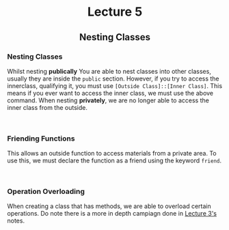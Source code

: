 <div align = "center">

# Lecture 5
## Nesting Classes

</div> 

### Nesting Classes
Whilst nesting **publically** You are able to nest classes into other classes, usually they are inside the `public` section. However, if you try to access the innerclass, qualifying it, you must use `[Outside Class]::[Inner Class]`. This means if you ever want to access the inner class, we must use the above command. When nesting **privately**, we are no longer able to access the inner class from the outside. 

</br>

### Friending Functions
This allows an outside function to access materials from a private area. To use this, we must declare the function as a friend using the keyword `friend`. 

</br> 

### Operation Overloading
When creating a class that has methods, we are able to overload certain operations. Do note there is a more in depth campiagn done in [Lecture 3's](https://github.com/XinRC/CS-2124/blob/main/lecture3/README.md) notes. 

